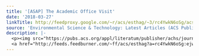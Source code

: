 ```yaml
---
title: '[ASAP] The Academic Office Visit'
date: '2018-03-27'
linkTitle: http://feedproxy.google.com/~r/acs/esthag/~3/rc4YwkN6oSg/acs.est.8b01242
source: 'Environmental Science & Technology: Latest Articles (ACS Publications)'
description: |-
  <p><img src="https://pubs.acs.org/appl/literatum/publisher/achs/journals/content/esthag/0/esthag.ahead-of-print/acs.est.8b01242/20180327/images/medium/es-2018-01242h_0002.gif" alt="TOC Graphic"/></p><div><cite>Environmental Science & Technology</cite></div><div>DOI: 10.1021/acs.est.8b01242</div><div class="feedflare">
  <a href="http://feeds.feedburner.com/~ff/acs/esthag?a=rc4YwkN6oSg:ejwotMTc2vI:yIl2AUoC8zA"><img src="http://feeds.feedburner.com/~ff/acs/esthag?d=yIl2AUoC8zA" border="0"></img></a>
---
```

